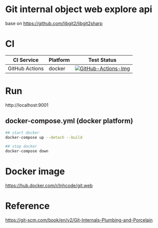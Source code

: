 # Git internal object web explore api
base on https://github.com/libgit2/libgit2sharp

# CI

| CI Service     | Platform | Test Status                                 |
| -------------- | -------- | ------------------------------------------- |
| GitHub Actions | docker   | [![GitHub-Actions-Img]][GitHub-Actions-Url] |

# Run

http://localhost:9001

## docker-compose.yml (docker platform)
```bash
## start docker
docker-compose up --detach --build

## stop docker
docker-compose down
```

# Docker image

https://hub.docker.com/r/lnhcode/git.web

# Reference
https://git-scm.com/book/en/v2/Git-Internals-Plumbing-and-Porcelain



[GitHub-Actions-Img]:https://github.com/linianhui/git.web/workflows/test/badge.svg
[GitHub-Actions-Url]:https://github.com/linianhui/git.web/actions
